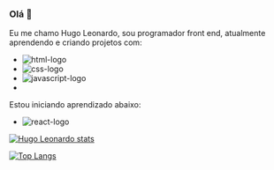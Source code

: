 ### Olá :pencil:

Eu me chamo  Hugo Leonardo, sou programador front end, atualmente aprendendo e criando projetos com:
  
  - <img src="https://img.shields.io/badge/HTML5-E34F26?style=for-the-badge&logo=html5&logoColor=white" alt='html-logo'/>
  
  - <img src="https://img.shields.io/badge/CSS3-1572B6?style=for-the-badge&logo=css3&logoColor=white" alt='css-logo'/>
  
  - <img src="https://img.shields.io/badge/JavaScript-F7DF1E?style=for-the-badge&logo=javascript&logoColor=black" alt='javascript-logo'/>
  - 
 Estou iniciando aprendizado abaixo:
  
   - <img src="https://img.shields.io/badge/React-20232A?style=for-the-badge&logo=react&logoColor=61DAFB" alt='react-logo'/>
  
  
  
[![Hugo Leonardo stats](https://github-readme-stats.vercel.app/api?username=sdsleonardo82)](https://github.com/anuraghazra/github-readme-stats)

[![Top Langs](https://github-readme-stats.vercel.app/api/top-langs/?username=sdsleonardo82)](https://github.com/anuraghazra/github-readme-stats)
